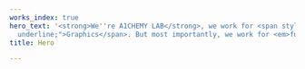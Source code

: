 ```yaml
---
works_index: true
hero_text: '<strong>We''re A1CHEMY LAB</strong>, we work for <span style="text-decoration:
  underline;">Graphics</span>. But most importantly, we work for <em>fun</em>.'
title: Hero

---
```

<Hero :text="$page.frontmatter.hero_text" />
<WorksList />
